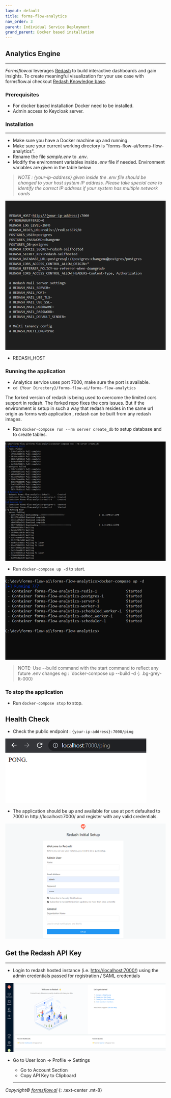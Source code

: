 ```yaml
---
layout: default
title: forms-flow-analytics
nav_order: 3
parent: Individual Service Deployment
grand_parent: Docker based installation
---
```

## Analytics Engine  

----

*Formsflow.ai* leverages [Redash](https://github.com/getredash/redash) to build interactive dashboards and gain insights. To create meaningful visualization for your use case with formsflow.ai checkout [Redash Knowledge base](https://redash.io/help/).  

### Prerequisites
- For docker based installation Docker need to be installed.
- Admin access to Keycloak server.  

### Installation 

---

- Make sure you have a Docker machine up and running.
- Make sure your current working directory is "forms-flow-ai/forms-flow-analytics".
- Rename the file *sample.env* to *.env*.
- Modify the environment variables inside *.env* file if needed. Environment variables are given in the table below  

> *NOTE : {your-ip-address} given inside the .env file should be changed to your host system IP address. Please take special care to identify the correct IP address if your system has multiple network cards*  

![analytics](../../../assets/setup/analytics1.png)  

* REDASH_HOST  

### Running the application  

- Analytics service uses port 7000, make sure the port is available.
- `cd {Your Directory}/forms-flow-ai/forms-flow-analytics`  

The forked version of redash is being used to overcome the limited cors support in redash. The forked repo fixes the cors issues. But if the environment is setup in such a way that redash resides in the same url origin as forms web application , redash can be built from any redash images. 

- Run `docker-compose run --rm server create_db` to setup database and to create tables.  

![analytics](../../../assets/setup/analytics2.png)  

- Run `docker-compose up -d` to start.  

![analytics](../../../assets/setup/analytics3.png)

> NOTE: Use --build command with the start command to reflect any future .env changes eg : `docker-compose up --build -d
 {: .bg-grey-lt-000}  

### To stop the application
- Run `docker-compose stop` to stop.  

## Health Check  

- Check the public endpoint : `{your-ip-address}:7000/ping`  

![analytics](../../../assets/setup/analytics4.png)   
- The application should be up and available for use at port defaulted to 7000 in http://localhost:7000/ and register with any valid credentials.  

![analytics](../../../assets/setup/analytics5.png)

## Get the Redash API Key  

--- 
- Login to redash hosted instance (i.e. [http://localhost:7000/](http://localhost:7000/)) using the admin credentials passed for registration / SAML credentials

![analytics](../../../assets/setup/analytics6.png)  

- Go to User Icon -> Profile -> Settings
  - Go to Account Section
  - Copy API Key to Clipboard

  --- 
*Copyright© [formsflow.ai](https://formsflow.ai/)*
{: .text-center .mt-8}

